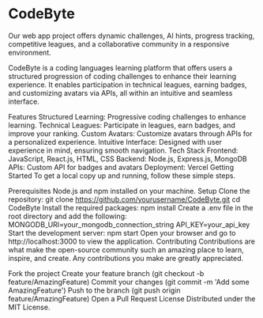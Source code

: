 # CodeByte
Our web app project offers dynamic challenges, AI hints, progress tracking, competitive leagues, and a collaborative community in a responsive environment.

CodeByte is a coding languages learning platform that offers users a structured progression of coding challenges to enhance their learning experience. It enables participation in technical leagues, earning badges, and customizing avatars via APIs, all within an intuitive and seamless interface.

Features
Structured Learning: Progressive coding challenges to enhance learning.
Technical Leagues: Participate in leagues, earn badges, and improve your ranking.
Custom Avatars: Customize avatars through APIs for a personalized experience.
Intuitive Interface: Designed with user experience in mind, ensuring smooth navigation.
Tech Stack
Frontend: JavaScript, React.js, HTML, CSS
Backend: Node.js, Express.js, MongoDB
APIs: Custom API for badges and avatars
Deployment: Vercel
Getting Started
To get a local copy up and running, follow these simple steps.

Prerequisites
Node.js and npm installed on your machine.
Setup
Clone the repository:
git clone https://github.com/yourusername/CodeByte.git
cd CodeByte
Install the required packages:
npm install
Create a .env file in the root directory and add the following:
MONGODB_URI=your_mongodb_connection_string
API_KEY=your_api_key
Start the development server:
npm start
Open your browser and go to http://localhost:3000 to view the application.
Contributing
Contributions are what make the open-source community such an amazing place to learn, inspire, and create. Any contributions you make are greatly appreciated.

Fork the project
Create your feature branch (git checkout -b feature/AmazingFeature)
Commit your changes (git commit -m 'Add some AmazingFeature')
Push to the branch (git push origin feature/AmazingFeature)
Open a Pull Request
License
Distributed under the MIT License.
